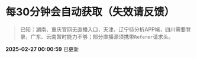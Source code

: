 # 每30分钟会自动获取（失效请反馈）
> 已知：湖南、重庆官网无直播入口，天津、辽宁待分析APP端，四川需要登录，广东、云南暂时能力不够；部分直播源须携带`Referer`请求头。

**2025-02-27 00:00:59** 已更新